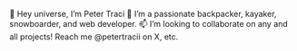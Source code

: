👋 Hey universe, I’m Peter Traci
🌱 I’m a passionate backpacker, kayaker, snowboarder, and web developer.
📫 I’m looking to collaborate on any and all projects! Reach me @petertracii on X, etc.
